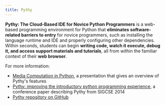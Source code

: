 ```yaml
---
title: Pythy
---
```


**Pythy: The Cloud-Based IDE for Novice Python Programmers**
is a web-based programming environment for Python that
**eliminates software-related barriers to entry** for
novice programmers, such as installing the language runtime and IDE
and properly configuring other dependencies. Within seconds, students can
begin **writing code, watch it execute, debug it, and access support materials and tutorials**,
all from within the familiar context of their **web browser**.  

<!-- more -->

For more information:

* [Media Computation in Python](http://sofia.cs.vt.edu/cta-mediacomp/presentation.pdf),
  a presentation that gives an overview of Pythy's features
* [Pythy: improving the introductory python programming experience](https://doi.org/10.1145/2538862.2538977),
  a conference paper describing Pythy from SIGCSE 2014
* [Pythy repository on GitHub](https://github.com/web-cat/pythy)
